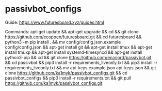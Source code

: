 # passivbot_configs

Guide:
https://www.futuresboard.xyz/guides.html

Commands:
apt-get update && apt-get upgrade && cd && git clone https://github.com/ecoppen/futuresboard.git && cd futuresboard && python3 -m pip install . && mv config/config.json.example config/config.json && apt-get install git && apt-get install tmux && apt-get install tmuxp && apt-get install systemd-timesyncd && apt-get install python3-pip && cd && git clone https://github.com/enarjord/passivbot.git && cd passivbot && pip3 install -r requirements_liveonly.txt && pip3 install -r requirements_liveonly.txt && mv api-keys.example.json api-keys.json && git clone https://github.com/ka1myk/passivbot_configs.git && cd passivbot_configs && pip3 install -r requirements.txt && git pull https://github.com/ka1myk/passivbot_configs.git
